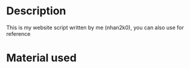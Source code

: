 # Description
This is my website script written by me (nhan2k0), you can also use for reference
# Material used
